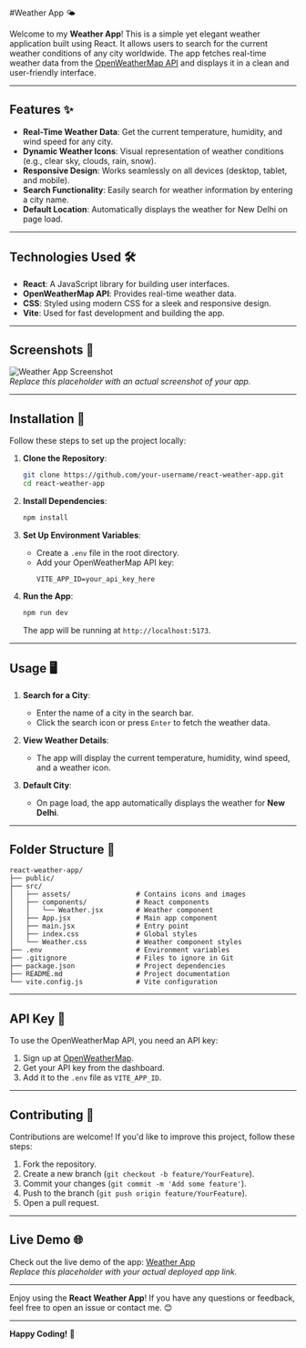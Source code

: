 #Weather App 🌤️

Welcome to my **Weather App**! This is a simple yet elegant weather application built using React. It allows users to search for the current weather conditions of any city worldwide. The app fetches real-time weather data from the [OpenWeatherMap API](https://openweathermap.org/api) and displays it in a clean and user-friendly interface.

---

## Features ✨
- **Real-Time Weather Data**: Get the current temperature, humidity, and wind speed for any city.
- **Dynamic Weather Icons**: Visual representation of weather conditions (e.g., clear sky, clouds, rain, snow).
- **Responsive Design**: Works seamlessly on all devices (desktop, tablet, and mobile).
- **Search Functionality**: Easily search for weather information by entering a city name.
- **Default Location**: Automatically displays the weather for New Delhi on page load.

---

## Technologies Used 🛠️
- **React**: A JavaScript library for building user interfaces.
- **OpenWeatherMap API**: Provides real-time weather data.
- **CSS**: Styled using modern CSS for a sleek and responsive design.
- **Vite**: Used for fast development and building the app.

---

## Screenshots 📸

![Weather App Screenshot](https://via.placeholder.com/600x400.png?text=Weather+App+Screenshot)  
*Replace this placeholder with an actual screenshot of your app.*

---

## Installation 🚀

Follow these steps to set up the project locally:

1. **Clone the Repository**:
   ```bash
   git clone https://github.com/your-username/react-weather-app.git
   cd react-weather-app
   ```

2. **Install Dependencies**:
   ```bash
   npm install
   ```

3. **Set Up Environment Variables**:
   - Create a `.env` file in the root directory.
   - Add your OpenWeatherMap API key:
     ```
     VITE_APP_ID=your_api_key_here
     ```

4. **Run the App**:
   ```bash
   npm run dev
   ```
   The app will be running at `http://localhost:5173`.

---

## Usage 🖥️

1. **Search for a City**:
   - Enter the name of a city in the search bar.
   - Click the search icon or press `Enter` to fetch the weather data.

2. **View Weather Details**:
   - The app will display the current temperature, humidity, wind speed, and a weather icon.

3. **Default City**:
   - On page load, the app automatically displays the weather for **New Delhi**.

---

## Folder Structure 📁

```
react-weather-app/
├── public/
├── src/
│   ├── assets/                # Contains icons and images
│   ├── components/            # React components
│   │   └── Weather.jsx        # Weather component
│   ├── App.jsx                # Main app component
│   ├── main.jsx               # Entry point
│   ├── index.css              # Global styles
│   └── Weather.css            # Weather component styles
├── .env                       # Environment variables
├── .gitignore                 # Files to ignore in Git
├── package.json               # Project dependencies
├── README.md                  # Project documentation
└── vite.config.js             # Vite configuration
```

---

## API Key 🔑

To use the OpenWeatherMap API, you need an API key:
1. Sign up at [OpenWeatherMap](https://openweathermap.org/api).
2. Get your API key from the dashboard.
3. Add it to the `.env` file as `VITE_APP_ID`.

---

## Contributing 🤝

Contributions are welcome! If you'd like to improve this project, follow these steps:
1. Fork the repository.
2. Create a new branch (`git checkout -b feature/YourFeature`).
3. Commit your changes (`git commit -m 'Add some feature'`).
4. Push to the branch (`git push origin feature/YourFeature`).
5. Open a pull request.

---

## Live Demo 🌐

Check out the live demo of the app: [Weather App](https://your-deployed-app-link.com)  
*Replace this placeholder with your actual deployed app link.*

---

Enjoy using the **React Weather App**! If you have any questions or feedback, feel free to open an issue or contact me. 😊

---

**Happy Coding!** 🚀

